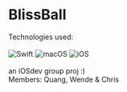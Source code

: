 # BlissBall 
Technologies used: <br><br>
![Swift](https://img.shields.io/badge/swift-F54A2A?style=for-the-badge&logo=swift&logoColor=white)
![macOS](https://img.shields.io/badge/macOS-000000?style=for-the-badge&logo=apple&logoColor=white)
![iOS](https://img.shields.io/badge/iOS/iPadOS-%2320232a.svg?style=for-the-badge&logo=ios&logoColor=white)<br><br>
an iOSdev group proj :)<br>
Members: Quang, Wende & Chris 
